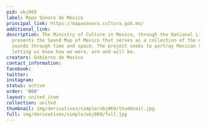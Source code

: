 ```yaml
---
pid: obj069
label: Mapa Sonoro de Mexico
principal_link: https://mapasonoro.cultura.gob.mx/
additional_link: 
description: The Ministry of Culture in Mexico, through the National Library of Mexico,
  presents the Sound Map of Mexico that serves as a collection of the different Mexican
  sounds through time and space. The project seeks to portray Mexican society and
  letting us know how we were, are and will be.
creators: Gobierno de Mexico
contact_information: 
facebook: 
twitter: 
instagram: 
status: active
order: '068'
layout: united_item
collection: united
thumbnail: img/derivatives/simple/obj069/thumbnail.jpg
full: img/derivatives/simple/obj069/full.jpg
---
```

